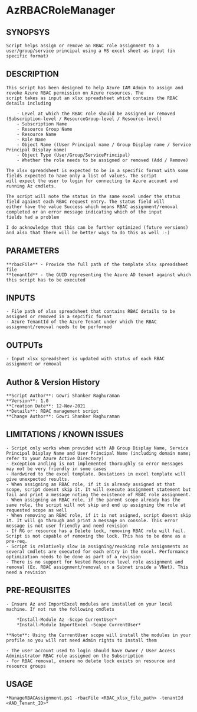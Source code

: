 # AzRBACRoleManager

## SYNOPSYS

    Script helps assign or remove an RBAC role assignment to a user/group/service principal using a MS excel sheet as input (in specific format)


## DESCRIPTION

    This script has been designed to help Azure IAM Admin to assign and revoke Azure RBAC permission on Azure resources. The 
    script takes as input an xlsx spreadsheet which contains the RBAC details including 
        
        - Level at which the RBAC role should be assigned or removed (Subscription-level / ResourceGroup-level / Resource-level)
        - Subscription Name
        - Resource Group Name
        - Resource Name
        - Role Name
        - Object Name ((User Principal name / Group Display name / Service Principal Display name)
        - Object Type (User/Group/ServicePrincipal)
        - Whether the role needs to be assigned or removed (Add / Remove)
    
    The xlsx spreadsheet is expected to be in a specific format with some fields expected to have only a list of values. The script 
    will expect the user to login for connecting to Azure account and running Az cmdlets.

    The script will note the status in the same excel under the status field against each RBAC request entry. The status field will 
    either have the value Success which means RBAC assignment/removal completed or an error message indicating which of the input 
    fields had a problem

    I do acknowledge that this can be further optimized (future versions) and also that there will be better ways to do this as well :-)


## PARAMETERS

    **rbacFile** - Provide the full path of the template xlsx spreadsheet file
    **tenantId** - the GUID representing the Azure AD tenant against which this script has to be executed


## INPUTS

    - File path of xlsx spreadsheet that contains RBAC details to be assigned or removed in a sepcific format
    - Azure TenantId of the Azure Tenant under which the RBAC assignment/removal needs to be performed

  
## OUTPUTs

    - Input xlsx spreadsheet is updated with status of each RBAC assignment or removal
    

## Author & Version History

    **Script Author**: Gowri Shanker Raghuraman
    **Version**: 1.0
    **Creation Date**: 12-Nov-2021
    **Details**: RBAC management script
    **Change Author**: Gowri Shanker Raghuraman


## LIMITATIONS / KNOWN ISSUES

    - Script only works when provided with AD Group Display Name, Service Principal Display Name and User Principal Name (including domain name; refer to your Azure Active Directory)
    - Exception andling is not implemented thoroughly so error messages may not be very friendly in some cases
    - Hardwired to the excel template. Deviations in excel template will give unexpected results.
    - When assigning an RBAC role, if it is already assigned at that scope, script doesnt skip it. It will execute assignment statement but fail and print a message noting the existence of RBAC role assignment.
    - When assigning an RBAC role, if the parent scope already has the same role, the script will not skip and end up assigning the role at requested scope as well
    - When removing an RBAC role, if it is not asigned, script doesnt skip it. It will go through and print a message on console. This error message is not user friendly and need revision
    - If RG or resource has a Delete lock, removing RBAC role will fail. Script is not capable of removing the lock. This has to be done as a pre-req.
    - Script is relatively slow in assigning/revoking role assignments as several cmdlets are executed for each entry in the excel. Performance optimization needs to be done as part of a revision
    - There is no support for Nested Resource level role assignment and removal (Ex. RBAC assignment/removal on a Subnet inside a VNet). This need a revision


## PRE-REQUISITES

    - Ensure Az and ImportExcel modules are installed on your local machine. If not run the following cmdlets
    
        *Install-Module Az -Scope CurrentUser*
        *Install-Module ImportExcel -Scope CurrentUser*

    **Note**: Using the CurrentUser scope will install the modules in your profile so you will not need Admin rights to install them

    - The user account used to login should have Owner / User Access Administrator RBAC role assigned on the Subscription
    - For RBAC removal, ensure no delete lock exists on resource and resource groups

## USAGE

    *ManageRBACAssignment.ps1 -rbacFile <RBAC_xlsx_file_path> -tenantId <AAD_Tenant_ID>*
